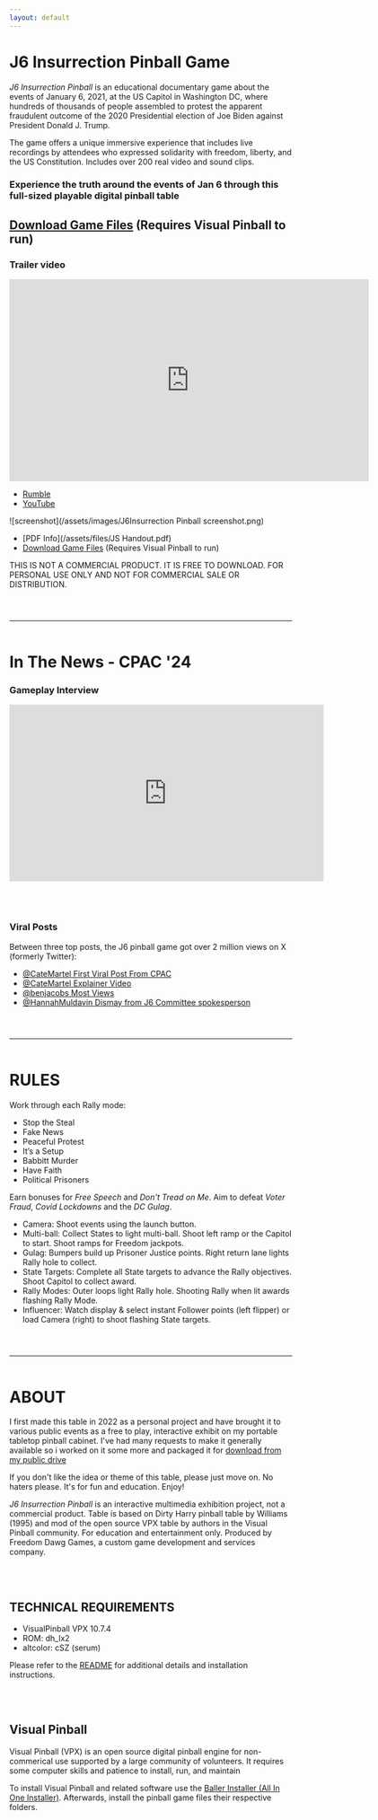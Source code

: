 ```yaml
---
layout: default
---
```


# J6 Insurrection Pinball Game

*J6 Insurrection Pinball* is an educational documentary game about the events of January 6, 2021, at the US Capitol in Washington DC, where hundreds of thousands of people assembled to protest the apparent fraudulent outcome of the 2020 Presidential election of Joe Biden against President Donald J. Trump.

The game offers a unique immersive experience that includes live recordings by attendees who expressed solidarity with freedom, liberty, and the US Constitution. Includes over 200 real video and sound clips.

### Experience the truth around the events of Jan 6 through this full-sized playable digital pinball table

## [Download Game Files](https://drive.google.com/open?id=1-4TTwENX0uT4GfNnp1fkNy2gPNb6QrIf&usp=drive_fs) (Requires Visual Pinball to run)

### Trailer video
<iframe class="rumble" width="640" height="360" src="https://rumble.com/embed/v3qouis/?pub=29w4db" frameborder="0" allowfullscreen></iframe>

* [Rumble](https://rumble.com/v3ta8d1-j6-insurrection-pinball-game.html) 
* [YouTube](https://youtu.be/9W2yJ789VsA)

![screenshot](/assets/images/J6Insurrection Pinball screenshot.png)

* [PDF Info](/assets/files/JS Handout.pdf)
* [Download Game Files](https://drive.google.com/open?id=1-4TTwENX0uT4GfNnp1fkNy2gPNb6QrIf&usp=drive_fs) (Requires Visual Pinball to run)


THIS IS NOT A COMMERCIAL PRODUCT. IT IS FREE TO DOWNLOAD. FOR PERSONAL USE ONLY AND NOT FOR COMMERCIAL SALE OR DISTRIBUTION. 

<hr style="clear: left; margin: 4em 0" />

# In The News - CPAC '24

### Gameplay Interview

<iframe width="560" height="315" src="https://www.youtube.com/embed/QAt7HCqhE_o?si=6IjqXhGGeNZddr_Z" title="YouTube video player" frameborder="0" allow="accelerometer; autoplay; clipboard-write; encrypted-media; gyroscope; picture-in-picture; web-share" allowfullscreen></iframe>

<br><br>

### Viral Posts

Between three top posts, the J6 pinball game got over 2 million views on X (formerly Twitter):

* [@CateMartel First Viral Post From CPAC](https://twitter.com/CateMartel/status/1760711946741916000)
* [@CateMartel Explainer Video](https://twitter.com/CateMartel/status/1760712932051096054)
* [@benjacobs Most Views](https://twitter.com/Bencjacobs/status/1760699941242990693?ref_src=twsrc%5Etfw%7Ctwcamp%5Etweetembed%7Ctwterm%5E1760699941242990693%7Ctwgr%5E%7Ctwcon%5Es1_&ref_url=notion%3A%2F%2Fwww.notion.so%2FNotes-6f84d888526a4baa9574b573156f1608%3Fp%3D7e60b63238014e77a90775b6121f4fb4pm%3Ds)
* [@HannahMuldavin Dismay from J6 Committee spokesperson](https://twitter.com/HannahMuldavin/status/1760708687671296328?ref_src=twsrc%5Etfw%7Ctwcamp%5Etweetembed%7Ctwterm%5E1760708687671296328%7Ctwgr%5E%7Ctwcon%5Es1_&ref_url=notion%3A%2F%2Fwww.notion.so%2FNotes-6f84d888526a4baa9574b573156f1608%3Fp%3D7e60b63238014e77a90775b6121f4fb4pm%3Ds)

<hr style="clear: left; margin: 4em 0" />

# RULES

Work through each Rally mode: 

* Stop the Steal
* Fake News
* Peaceful Protest
* It’s a Setup
* Babbitt Murder
* Have Faith
* Political Prisoners 

Earn bonuses for _Free Speech_ and _Don't Tread on Me_. Aim to defeat _Voter Fraud_, _Covid Lockdowns_ and the _DC Gulag_.

* Camera: Shoot events using the launch button.
* Multi-ball: Collect States to light multi-ball. Shoot left ramp or the Capitol to start. Shoot ramps for Freedom jackpots.
* Gulag: Bumpers build up Prisoner Justice points. Right return lane lights Rally hole to collect.
* State Targets: Complete all State targets to advance the Rally objectives. Shoot Capitol to collect award.
* Rally Modes: Outer loops light Rally hole. Shooting Rally when lit awards flashing Rally Mode.
* Influencer: Watch display & select instant Follower points (left flipper) or load Camera (right) to shoot flashing State targets. 

<hr style="clear: left; margin: 4em 0" />

# ABOUT

I first made this table in 2022 as a personal project and have brought it to various public events as a free to play, interactive exhibit on my portable tabletop pinball cabinet. I've had many requests to make it generally available so i worked on it some more and packaged it for [download from my public drive](https://drive.google.com/open?id=1-4TTwENX0uT4GfNnp1fkNy2gPNb6QrIf&usp=drive_fs)

If you don't like the idea or theme of this table, please just move on. No haters please. It's for fun and education.
Enjoy!

*J6 Insurrection Pinball* is an interactive multimedia exhibition project, not a commercial product. Table is based on Dirty Harry pinball table by Williams (1995) and mod of the open source VPX table by authors in the Visual Pinball community. For education and entertainment only. Produced by Freedom Dawg Games, a custom game development and services company.

<br><br>

## TECHNICAL REQUIREMENTS

* VisualPinball VPX 10.7.4
* ROM: dh_lx2
* altcolor: cSZ (serum)

Please refer to the [README](https://drive.google.com/open?id=1-CpBOyE1q5te28D1sAOjC3zL5ne6VO4X&usp=drive_fs]) for additional details and installation instructions.

<br><br>

## Visual Pinball

Visual Pinball (VPX) is an open source digital pinball engine for non-commerical use supported by a large community of volunteers. It requires some computer skills and patience to install, run, and maintain

To install Visual Pinball and related software use the [Baller Installer (All In One Installer)](https://www.nailbuster.com/wikipinup/doku.php?id=baller_installer). Afterwards, install the pinball game files their respective folders.

<br><br>
